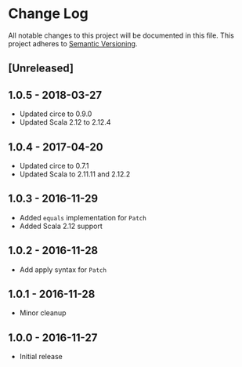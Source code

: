 # Change Log
All notable changes to this project will be documented in this file.
This project adheres to [Semantic Versioning](http://semver.org/).

## [Unreleased]

## 1.0.5 - 2018-03-27
* Updated circe to 0.9.0
* Updated Scala 2.12 to 2.12.4

## 1.0.4 - 2017-04-20
* Updated circe to 0.7.1
* Updated Scala to 2.11.11 and 2.12.2

## 1.0.3 - 2016-11-29
* Added `equals` implementation for `Patch`
* Added Scala 2.12 support

## 1.0.2 - 2016-11-28
* Add apply syntax for `Patch`

## 1.0.1 - 2016-11-28
* Minor cleanup

## 1.0.0 - 2016-11-27
* Initial release
